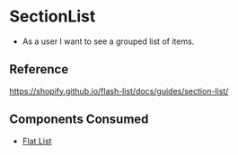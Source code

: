 # SectionList
- As a user I want to see a grouped list of items.

## Reference
https://shopify.github.io/flash-list/docs/guides/section-list/

## Components Consumed
- [Flat List](./FlatList.md)